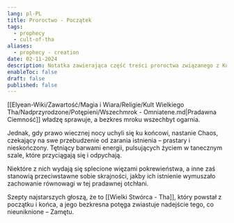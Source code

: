 ```yaml
---
lang: pl-PL
title: Proroctwo - Początek
tags:
  - prophecy
  - cult-of-tha
aliases:
  - prophecy - creation
date: 02-11-2024
description: Notatka zawierająca część treści proroctwa związanego z Kultem Wielkiego Tha.
enableToc: false
draft: false
published: false
---
```


[[Elyean-Wiki/Zawartość/Magia i Wiara/Religie/Kult Wielkiego Tha/Nadprzyrodzone/Potępieni/Wszechmrok - Omniatene.md|Pradawna Ciemność]] władzę sprawuje, a bezkres mroku wszechbyt ogarnia.

Jednak, gdy prawo wiecznej nocy uchyli się ku końcowi, nastanie Chaos, czekający na swe przebudzenie od zarania istnienia – prastary i nieskończony. Tętniący barwami energii, pulsujących życiem w tanecznym szale, które przyciągają się i odpychają.

Niektóre z nich wydają się splecione więzami pokrewieństwa, a inne zaś stanowią przeciwstawne sobie skrajności, jakby ich istnienie wymuszało zachowanie równowagi w tej pradawnej otchłani.

Szepty najstarszych głoszą, że to [[Wielki Stwórca - Tha]], który powstał z początku i końca, a jego bezkresna potęga zwiastuje nadejście tego, co nieuniknione – Zamętu.

